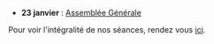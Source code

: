 - **23 janvier** : [Assemblée Générale](/seances/2023/janvier-2023-assemblee-generale)

Pour voir l'intégralité de nos séances, rendez vous [ici](/seances/).
